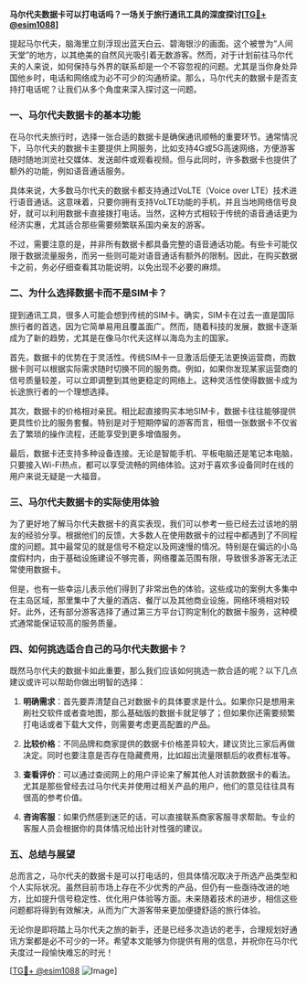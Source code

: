 **马尔代夫数据卡可以打电话吗？一场关于旅行通讯工具的深度探讨[[TG💪+ @esim1088](https://t.me/s/esim1088)]**

提起马尔代夫，脑海里立刻浮现出蓝天白云、碧海银沙的画面。这个被誉为“人间天堂”的地方，以其绝美的自然风光吸引着无数游客。然而，对于计划前往马尔代夫的人来说，如何保持与外界的联系却是一个不容忽视的问题。尤其是当你身处异国他乡时，电话和网络成为必不可少的沟通桥梁。那么，马尔代夫的数据卡是否支持打电话呢？让我们从多个角度来深入探讨这一问题。

### 一、马尔代夫数据卡的基本功能

在马尔代夫旅行时，选择一张合适的数据卡是确保通讯顺畅的重要环节。通常情况下，马尔代夫的数据卡主要提供上网服务，比如支持4G或5G高速网络，方便游客随时随地浏览社交媒体、发送邮件或观看视频。但与此同时，许多数据卡也提供了额外的功能，例如语音通话服务。

具体来说，大多数马尔代夫的数据卡都支持通过VoLTE（Voice over LTE）技术进行语音通话。这意味着，只要你拥有支持VoLTE功能的手机，并且当地网络信号良好，就可以利用数据卡直接拨打电话。当然，这种方式相较于传统的语音通话更为经济实惠，尤其适合那些需要频繁联系国内亲友的游客。

不过，需要注意的是，并非所有数据卡都具备完整的语音通话功能。有些卡可能仅限于数据流量服务，而另一些则可能对语音通话有额外的限制。因此，在购买数据卡之前，务必仔细查看其功能说明，以免出现不必要的麻烦。

### 二、为什么选择数据卡而不是SIM卡？

提到通讯工具，很多人可能会想到传统的SIM卡。确实，SIM卡在过去一直是国际旅行者的首选，因为它简单易用且覆盖面广。然而，随着科技的发展，数据卡逐渐成为了新的趋势，尤其是在像马尔代夫这样以海岛为主的国家。

首先，数据卡的优势在于灵活性。传统SIM卡一旦激活后便无法更换运营商，而数据卡则可以根据实际需求随时切换不同的服务商。例如，如果你发现某家运营商的信号质量较差，可以立即调整到其他更稳定的网络上。这种灵活性使得数据卡成为长途旅行者的一个理想选择。

其次，数据卡的价格相对亲民。相比起直接购买本地SIM卡，数据卡往往能够提供更具性价比的服务套餐。特别是对于短期停留的游客而言，租借一张数据卡不仅省去了繁琐的操作流程，还能享受到更多增值服务。

最后，数据卡还支持多种设备连接。无论是智能手机、平板电脑还是笔记本电脑，只要接入Wi-Fi热点，都可以享受流畅的网络体验。这对于喜欢多设备同时在线的用户来说无疑是一大福音。

### 三、马尔代夫数据卡的实际使用体验

为了更好地了解马尔代夫数据卡的真实表现，我们可以参考一些已经去过该地的朋友的经验分享。根据他们的反馈，大多数人在使用数据卡的过程中都遇到了不同程度的问题。其中最常见的就是信号不稳定以及网速慢的情况。特别是在偏远的小岛度假村内，由于基础设施建设不够完善，网络覆盖范围有限，导致很多游客无法正常使用数据卡。

但是，也有一些幸运儿表示他们得到了非常出色的体验。这些成功的案例大多集中在主岛区域，那里集中了大量的酒店、餐厅以及其他商业设施，网络环境相对较好。此外，还有部分游客选择了通过第三方平台订购定制化的数据卡服务，这种模式通常能保证较高的服务质量。

### 四、如何挑选适合自己的马尔代夫数据卡？

既然马尔代夫的数据卡如此重要，那么我们应该如何挑选一款合适的呢？以下几点建议或许可以帮助你做出明智的选择：

1. **明确需求**：首先要弄清楚自己对数据卡的具体要求是什么。如果你只是想用来刷社交软件或者查地图，那么基础版的数据卡就足够了；但如果你还需要频繁打电话或者下载大文件，则需要考虑更高配置的产品。

2. **比较价格**：不同品牌和商家提供的数据卡价格差异较大，建议货比三家后再做决定。同时也要注意是否存在隐藏费用，比如超出流量限额后的收费标准等。

3. **查看评价**：可以通过查阅网上的用户评论来了解其他人对该款数据卡的看法。尤其是那些曾经去过马尔代夫并使用过相关产品的用户，他们的意见往往具有很高的参考价值。

4. **咨询客服**：如果仍然感到迷茫的话，可以直接联系商家客服寻求帮助。专业的客服人员会根据你的具体情况给出针对性强的建议。

### 五、总结与展望

总而言之，马尔代夫的数据卡是可以打电话的，但具体情况取决于所选产品类型和个人实际状况。虽然目前市场上存在不少优秀的产品，但仍有一些亟待改进的地方，比如提升信号稳定性、优化用户体验等方面。未来随着技术的进步，相信这些问题都将得到有效解决，从而为广大游客带来更加便捷舒适的旅行体验。

无论你是即将踏上马尔代夫之旅的新手，还是已经多次造访的老手，合理规划好通讯方案都是必不可少的一环。希望本文能够为你提供有用的信息，并祝你在马尔代夫度过一段愉快难忘的时光！

[[TG💪+ @esim1088](https://t.me/s/esim1088) ![Image](https://i.postimg.cc/4NQfJmqS/Snipaste-2025-05-13-00-14-12.png)]